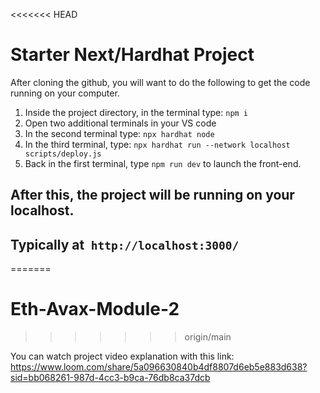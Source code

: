 <<<<<<< HEAD
# Starter Next/Hardhat Project

After cloning the github, you will want to do the following to get the code running on your computer.

1. Inside the project directory, in the terminal type: `npm i`
2. Open two additional terminals in your VS code
3. In the second terminal type: `npx hardhat node`
4. In the third terminal, type: `npx hardhat run --network localhost scripts/deploy.js`
5. Back in the first terminal, type `npm run dev` to launch the front-end.

## After this, the project will be running on your localhost. 
## Typically at` http://localhost:3000/`
=======
# Eth-Avax-Module-2
>>>>>>> origin/main

You can watch project video explanation with this link: https://www.loom.com/share/5a096630840b4df8807d6eb5e883d638?sid=bb068261-987d-4cc3-b9ca-76db8ca37dcb

